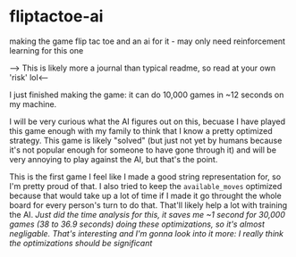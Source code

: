 # fliptactoe-ai
making the game flip tac toe and an ai for it - may only need reinforcement learning for this one

--> This is likely more a journal than typical readme, so read at your own 'risk' lol<--

I just finished making the game: it can do 10,000 games in ~12 seconds on my machine.

I will be very curious what the AI figures out on this, becuase I have played this game enough with my family to think that I know a pretty optimized strategy. This game is likely "solved" (but just not yet by humans because it's not popular enough for someone to have gone through it) and will be very annoying to play against the AI, but that's the point.

This is the first game I feel like I made a good string representation for, so I'm pretty proud of that. I also tried to keep the `available_moves` optimized because that would take up a lot of time if I made it go throught the whole board for every person's turn to do that. That'll likely help a lot with training the AI. *Just did the time analysis for this, it saves me ~1 second for 30,000 games (38 to 36.9 seconds) doing these optimizations, so it's almost negligable. That's interesting and I'm gonna look into it more: I really think the optimizations should be significant*